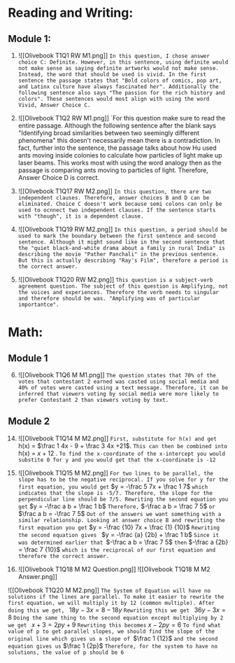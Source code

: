 # Reading and Writing:

## Module 1:
1. ![[Olivebook T1Q1 RW M1.png]]
	`In this question, I chose answer choice C: Definite. However, in this sentence, using definite would not make sense as saying definite artworks would not make sense. Instead, the word that should be used is vivid. In the first sentence the passage states that "Bold colors of comics, pop art, and Latinx culture have always fascinated her". Additionally the following sentence also says "The passion for the rich history and colors". These sentences would most align with using the word Vivid, Answer Choice C.`

2. ![[Olivebook T1Q2 RW M1.png]]
	`For this question make sure to read the entire passage. Although the following sentence after the blank says "Identifying broad similarities between two seemingly different phenomena" this doesn't necessarily mean there is a contradiction. In fact, further into the sentence, the passage talks about how Hu used ants moving inside colonies to calculate how particles of light make up laser beams. This works most with using the word analogy then as the passage is comparing ants moving to particles of light. Therefore, Answer Choice D is correct.
	
17. ![[Olivebook T1Q17 RW M2.png]]
	`In this question, there are two independent clauses. Therefore, answer choices B and D can be eliminated. Choice C doesn't work because semi colons can only be used to ocnnect two independent clauses. If the sentence starts with "though", it is a dependent clause.`
	

19. ![[Olivebook T1Q19 RW M2.png]]
	`In this question, a period should be used to mark the boundary between the first sentence and second sentence. Although it might sound like in the second sentence that the "quiet black-and-white drama about a family in rural India" is describing the movie "Pather Panchali" in the previous sentence. But this is actually describing "Ray's Film", therefore a period is the correct answer.`

20. ![[Olivebook T1Q20 RW M2.png]]
	`This question is a subject-verb agreement question. The subject of this question is Amplifying, not the voices and experiences. Therefore the verb needs to singular and therefore should be was. "Amplifying was of particular importantce".`


# Math:

## Module 1
6. ![[Olivebook T1Q6 M M1.png]]
	`The question states that 70% of the votes that contestant 2 earned was casted using social media and 40% of votes were casted using a text message. Therefore, it can be inferred that viewers voting by social media were more likely to prefer Contestant 2 than viewers voting by text.`

## Module 2
14. ![[Olivebook T1Q14 M M2.png]]
		`First, substitute for h(x) and get` h(x) = $\frac 1 4x - 9 + \frac 3 4x +21$. `This can then be combined into ` h(x) = $x +12$ . `To find the x-coordinate of the x-intercept you would substite 0 for y and you would get that the x-coordinate is -12`
		

15. ![[Olivebook T1Q15 M M2.png]]
		`For two lines to be parallel, the slope has to be the negative reciprocal. If you solve for y for the first equation, you would get`  $y = -\frac 5 7x + \frac 1 7$ `which indicates that the slope is -5/7. Therefore, the slope for the perpendicular line should be 7/5. Rewriting the second equation you get` $y = -\frac a b + \frac 1 b$ `Therefore,` $-\frac a b = \frac 7 5$ `or` $\frac a b = -\frac 7 5$ `Out of the answers we want something with a similar relationship. Looking at answer choice B and rewriting the first equation you get` $y = -\frac {10} 7x + \frac {1} {10}$ `Rewriting the second equation gives ` $y = -\frac {a} {2b} + \frac 1 b$ `Since it was determined earlier that `$-\frac a b = \frac 7 5$ `then` $-\frac a {2b} = \frac 7 {10}$ `which is the reciprocal of our first equation and therefore the correct answer.`


18. ![[Olivebook T1Q18 M M2 Question.png]]
	![[Olivebook T1Q18 M M2 Answer.png]]


![[Olivebook T1Q20 M M2.png]]
		`The System of Equation will have no solutions if the lines are parallel. To make it easier to rewrite the first equation, we will multiply it by 12 (common multiple). After doing this we get, ` $18y -3x = 8 - 18y$ `Rewriting this we get ` $36y-3x = 8$ `Doing the same thing to the second equation except multiplying by 2 we get ` $x + 3 = 2py + 9$ `Rewriting this becomes` $x - 2py = 6$ `To find what value of p to get parallel slopes, we should find the slope of the original line which gives us a slope of `$\frac 1 {12}$ `and the second equation gives us` $\frac 1 {2p}$  `Therefore, for the system to have no solutions, the value of p should be 6`